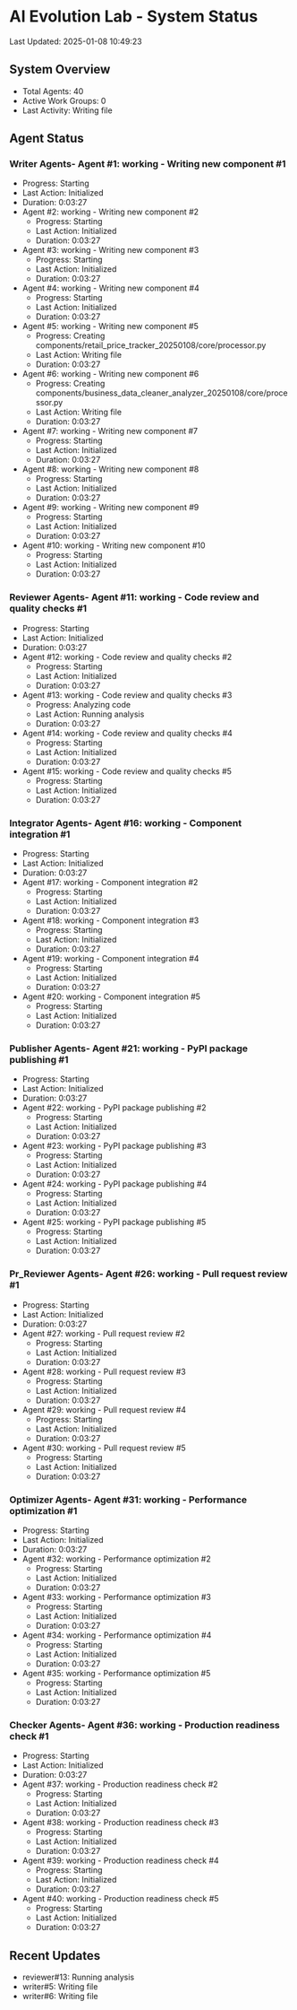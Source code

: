 # AI Evolution Lab - System Status
Last Updated: 2025-01-08 10:49:23

## System Overview
- Total Agents: 40
- Active Work Groups: 0
- Last Activity: Writing file

## Agent Status

### Writer Agents- Agent #1: working - Writing new component #1
  - Progress: Starting
  - Last Action: Initialized
  - Duration: 0:03:27
- Agent #2: working - Writing new component #2
  - Progress: Starting
  - Last Action: Initialized
  - Duration: 0:03:27
- Agent #3: working - Writing new component #3
  - Progress: Starting
  - Last Action: Initialized
  - Duration: 0:03:27
- Agent #4: working - Writing new component #4
  - Progress: Starting
  - Last Action: Initialized
  - Duration: 0:03:27
- Agent #5: working - Writing new component #5
  - Progress: Creating components/retail_price_tracker_20250108/core/processor.py
  - Last Action: Writing file
  - Duration: 0:03:27
- Agent #6: working - Writing new component #6
  - Progress: Creating components/business_data_cleaner_analyzer_20250108/core/processor.py
  - Last Action: Writing file
  - Duration: 0:03:27
- Agent #7: working - Writing new component #7
  - Progress: Starting
  - Last Action: Initialized
  - Duration: 0:03:27
- Agent #8: working - Writing new component #8
  - Progress: Starting
  - Last Action: Initialized
  - Duration: 0:03:27
- Agent #9: working - Writing new component #9
  - Progress: Starting
  - Last Action: Initialized
  - Duration: 0:03:27
- Agent #10: working - Writing new component #10
  - Progress: Starting
  - Last Action: Initialized
  - Duration: 0:03:27

### Reviewer Agents- Agent #11: working - Code review and quality checks #1
  - Progress: Starting
  - Last Action: Initialized
  - Duration: 0:03:27
- Agent #12: working - Code review and quality checks #2
  - Progress: Starting
  - Last Action: Initialized
  - Duration: 0:03:27
- Agent #13: working - Code review and quality checks #3
  - Progress: Analyzing code
  - Last Action: Running analysis
  - Duration: 0:03:27
- Agent #14: working - Code review and quality checks #4
  - Progress: Starting
  - Last Action: Initialized
  - Duration: 0:03:27
- Agent #15: working - Code review and quality checks #5
  - Progress: Starting
  - Last Action: Initialized
  - Duration: 0:03:27

### Integrator Agents- Agent #16: working - Component integration #1
  - Progress: Starting
  - Last Action: Initialized
  - Duration: 0:03:27
- Agent #17: working - Component integration #2
  - Progress: Starting
  - Last Action: Initialized
  - Duration: 0:03:27
- Agent #18: working - Component integration #3
  - Progress: Starting
  - Last Action: Initialized
  - Duration: 0:03:27
- Agent #19: working - Component integration #4
  - Progress: Starting
  - Last Action: Initialized
  - Duration: 0:03:27
- Agent #20: working - Component integration #5
  - Progress: Starting
  - Last Action: Initialized
  - Duration: 0:03:27

### Publisher Agents- Agent #21: working - PyPI package publishing #1
  - Progress: Starting
  - Last Action: Initialized
  - Duration: 0:03:27
- Agent #22: working - PyPI package publishing #2
  - Progress: Starting
  - Last Action: Initialized
  - Duration: 0:03:27
- Agent #23: working - PyPI package publishing #3
  - Progress: Starting
  - Last Action: Initialized
  - Duration: 0:03:27
- Agent #24: working - PyPI package publishing #4
  - Progress: Starting
  - Last Action: Initialized
  - Duration: 0:03:27
- Agent #25: working - PyPI package publishing #5
  - Progress: Starting
  - Last Action: Initialized
  - Duration: 0:03:27

### Pr_Reviewer Agents- Agent #26: working - Pull request review #1
  - Progress: Starting
  - Last Action: Initialized
  - Duration: 0:03:27
- Agent #27: working - Pull request review #2
  - Progress: Starting
  - Last Action: Initialized
  - Duration: 0:03:27
- Agent #28: working - Pull request review #3
  - Progress: Starting
  - Last Action: Initialized
  - Duration: 0:03:27
- Agent #29: working - Pull request review #4
  - Progress: Starting
  - Last Action: Initialized
  - Duration: 0:03:27
- Agent #30: working - Pull request review #5
  - Progress: Starting
  - Last Action: Initialized
  - Duration: 0:03:27

### Optimizer Agents- Agent #31: working - Performance optimization #1
  - Progress: Starting
  - Last Action: Initialized
  - Duration: 0:03:27
- Agent #32: working - Performance optimization #2
  - Progress: Starting
  - Last Action: Initialized
  - Duration: 0:03:27
- Agent #33: working - Performance optimization #3
  - Progress: Starting
  - Last Action: Initialized
  - Duration: 0:03:27
- Agent #34: working - Performance optimization #4
  - Progress: Starting
  - Last Action: Initialized
  - Duration: 0:03:27
- Agent #35: working - Performance optimization #5
  - Progress: Starting
  - Last Action: Initialized
  - Duration: 0:03:27

### Checker Agents- Agent #36: working - Production readiness check #1
  - Progress: Starting
  - Last Action: Initialized
  - Duration: 0:03:27
- Agent #37: working - Production readiness check #2
  - Progress: Starting
  - Last Action: Initialized
  - Duration: 0:03:27
- Agent #38: working - Production readiness check #3
  - Progress: Starting
  - Last Action: Initialized
  - Duration: 0:03:27
- Agent #39: working - Production readiness check #4
  - Progress: Starting
  - Last Action: Initialized
  - Duration: 0:03:27
- Agent #40: working - Production readiness check #5
  - Progress: Starting
  - Last Action: Initialized
  - Duration: 0:03:27


## Recent Updates
- reviewer#13: Running analysis
- writer#5: Writing file
- writer#6: Writing file
